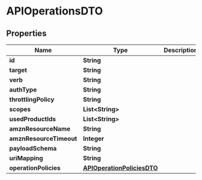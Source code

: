 

# APIOperationsDTO

## Properties

Name | Type | Description | Notes
------------ | ------------- | ------------- | -------------
**id** | **String** |  |  [optional]
**target** | **String** |  |  [optional]
**verb** | **String** |  |  [optional]
**authType** | **String** |  |  [optional]
**throttlingPolicy** | **String** |  |  [optional]
**scopes** | **List&lt;String&gt;** |  |  [optional]
**usedProductIds** | **List&lt;String&gt;** |  |  [optional]
**amznResourceName** | **String** |  |  [optional]
**amznResourceTimeout** | **Integer** |  |  [optional]
**payloadSchema** | **String** |  |  [optional]
**uriMapping** | **String** |  |  [optional]
**operationPolicies** | [**APIOperationPoliciesDTO**](APIOperationPoliciesDTO.md) |  |  [optional]



